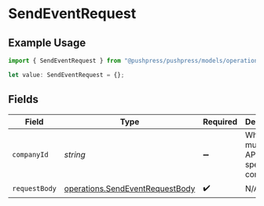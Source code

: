 # SendEventRequest

## Example Usage

```typescript
import { SendEventRequest } from "@pushpress/pushpress/models/operations";

let value: SendEventRequest = {};
```

## Fields

| Field                                                                              | Type                                                                               | Required                                                                           | Description                                                                        |
| ---------------------------------------------------------------------------------- | ---------------------------------------------------------------------------------- | ---------------------------------------------------------------------------------- | ---------------------------------------------------------------------------------- |
| `companyId`                                                                        | *string*                                                                           | :heavy_minus_sign:                                                                 | When using multitenant API keys, specify the company                               |
| `requestBody`                                                                      | [operations.SendEventRequestBody](../../models/operations/sendeventrequestbody.md) | :heavy_check_mark:                                                                 | N/A                                                                                |